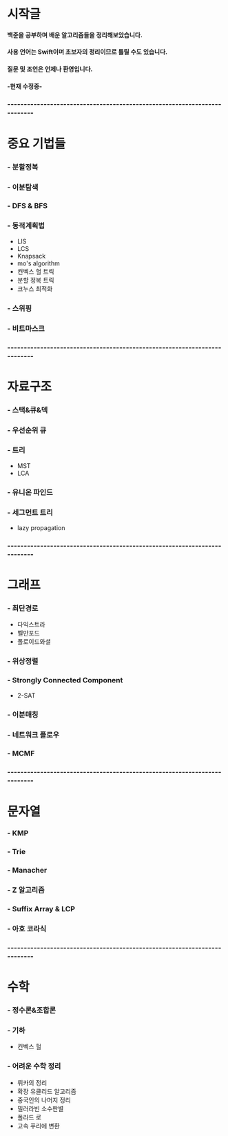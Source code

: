 # 시작글
#### 백준을 공부하며 배운 알고리즘들을 정리해보았습니다.
#### 사용 언어는 Swift이며 초보자의 정리이므로 틀릴 수도 있습니다.
#### 질문 및 조언은 언제나 환영입니다.
#### -현재 수정중-
### -------------------------------------------------------------------------
# 중요 기법들
### - 분할정복
### - 이분탐색
### - DFS & BFS
### - 동적계획법
- LIS
- LCS
- Knapsack
- mo's algorithm
- 컨벡스 헐 트릭
- 분할 정복 트릭
- 크누스 최적화
### - 스위핑
### - 비트마스크
### -------------------------------------------------------------------------
# 자료구조
### - 스택&큐&덱
### - 우선순위 큐
### - 트리
- MST
- LCA
### - 유니온 파인드
### - 세그먼트 트리
- lazy propagation
### -------------------------------------------------------------------------
# 그래프
### - 최단경로
- 다익스트라
- 벨만포드
- 폴로이드와셜
### - 위상정렬
### - Strongly Connected Component
- 2-SAT
### - 이분매칭
### - 네트워크 플로우
### - MCMF
### -------------------------------------------------------------------------
# 문자열
### - KMP
### - Trie
### - Manacher
### - Z 알고리즘
### - Suffix Array & LCP
### - 아호 코라식
### -------------------------------------------------------------------------
# 수학
### - 정수론&조합론
### - 기하
- 컨벡스 헐
### - 어려운 수학 정리
- 뤼카의 정리
- 확장 유클리드 알고리즘
- 중국인의 나머지 정리
- 밀러라빈 소수판별
- 폴라드 로
- 고속 푸리에 변환


